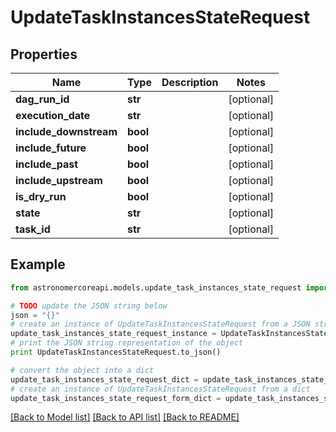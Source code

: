 # UpdateTaskInstancesStateRequest


## Properties
Name | Type | Description | Notes
------------ | ------------- | ------------- | -------------
**dag_run_id** | **str** |  | [optional] 
**execution_date** | **str** |  | [optional] 
**include_downstream** | **bool** |  | [optional] 
**include_future** | **bool** |  | [optional] 
**include_past** | **bool** |  | [optional] 
**include_upstream** | **bool** |  | [optional] 
**is_dry_run** | **bool** |  | [optional] 
**state** | **str** |  | [optional] 
**task_id** | **str** |  | [optional] 

## Example

```python
from astronomercoreapi.models.update_task_instances_state_request import UpdateTaskInstancesStateRequest

# TODO update the JSON string below
json = "{}"
# create an instance of UpdateTaskInstancesStateRequest from a JSON string
update_task_instances_state_request_instance = UpdateTaskInstancesStateRequest.from_json(json)
# print the JSON string representation of the object
print UpdateTaskInstancesStateRequest.to_json()

# convert the object into a dict
update_task_instances_state_request_dict = update_task_instances_state_request_instance.to_dict()
# create an instance of UpdateTaskInstancesStateRequest from a dict
update_task_instances_state_request_form_dict = update_task_instances_state_request.from_dict(update_task_instances_state_request_dict)
```
[[Back to Model list]](../README.md#documentation-for-models) [[Back to API list]](../README.md#documentation-for-api-endpoints) [[Back to README]](../README.md)


